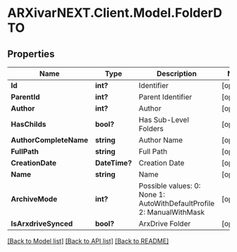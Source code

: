 # ARXivarNEXT.Client.Model.FolderDTO
## Properties

Name | Type | Description | Notes
------------ | ------------- | ------------- | -------------
**Id** | **int?** | Identifier | [optional] 
**ParentId** | **int?** | Parent Identifier | [optional] 
**Author** | **int?** | Author | [optional] 
**HasChilds** | **bool?** | Has Sub-Level Folders | [optional] 
**AuthorCompleteName** | **string** | Author Name | [optional] 
**FullPath** | **string** | Full Path | [optional] 
**CreationDate** | **DateTime?** | Creation Date | [optional] 
**Name** | **string** | Name | [optional] 
**ArchiveMode** | **int?** | Possible values:  0: None  1: AutoWithDefaultProfile  2: ManualWithMask  | [optional] 
**IsArxdriveSynced** | **bool?** | ArxDrive Folder | [optional] 

[[Back to Model list]](../README.md#documentation-for-models) [[Back to API list]](../README.md#documentation-for-api-endpoints) [[Back to README]](../README.md)

